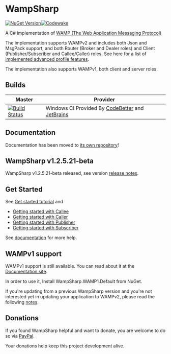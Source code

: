 WampSharp
=========
[![NuGet Version][NuGetImgMaster]][NuGetLinkMaster][![Codewake](https://www.codewake.com/badges/ask_question.svg)](https://www.codewake.com/p/wampsharp)

A C# implementation of [WAMP (The Web Application Messaging Protocol)][WampLink]

The implementation supports WAMPv2 and includes both Json and MsgPack support, and both Router (Broker and Dealer roles) and Client (Publisher/Subscriber and Callee/Caller) roles. See here for a list of [implemented advanced profile features](https://github.com/Code-Sharp/WampSharp-docs#advanced-profile-features).

The implementation also supports WAMPv1, both client and server roles.

## Builds

Master | Provider
------ | --------
[![Build Status][WinImgMaster]][WinLinkMaster] | Windows CI Provided By [CodeBetter][] and [JetBrains][]

## Documentation

Documentation has been moved to [its own repository](https://github.com/Code-Sharp/WampSharp-docs)!

## WampSharp v1.2.5.21-beta

WampSharp v1.2.5.21-beta released, see version [release notes](https://github.com/Code-Sharp/WampSharp-docs/blob/master/Release-notes/WampSharp-v1.2.5.21-beta-release-notes.md).

## Get Started

See [Get started tutorial](https://github.com/Code-Sharp/WampSharp-docs/blob/master/WAMP2/Getting-started-with-WAMPv2.md) and
* [Getting started with Callee](https://github.com/Code-Sharp/WampSharp-docs/blob/master/WAMP2/Roles/Callee/Getting-Started-with-Callee.md)
* [Getting started with Caller](https://github.com/Code-Sharp/WampSharp-docs/blob/master/WAMP2/Roles/Caller/Getting-Started-with-Caller.md)
* [Getting started with Publisher](https://github.com/Code-Sharp/WampSharp-docs/blob/master/WAMP2/Roles/Publisher/Getting-Started-with-Publisher.md)
* [Getting started with Subscriber](https://github.com/Code-Sharp/WampSharp-docs/blob/master/WAMP2/Roles/Subscriber/Getting-Started-with-Subscriber.md)

See [documentation](https://github.com/Code-Sharp/WampSharp-docs) for more help.

## WAMPv1 support

WAMPv1 support is still available. You can read about it at the [Documentation site](https://github.com/Code-Sharp/WampSharp-docs).

In order to use it, Install WampSharp.WAMP1.Default from NuGet.

If you're updating from a previous WampSharp version and you're not interested yet in updating your application to WAMPv2, please read the following [notes](https://github.com/Code-Sharp/WampSharp-docs/blob/master/WAMP1/Notes-for-WAMPv1-users.md).

## Donations

If you found WampSharp helpful and want to donate, you are welcome to do so via [PayPal](https://www.paypal.com/cgi-bin/webscr?cmd=_s-xclick&hosted_button_id=UHRAS9KZPNPX4).

Your donations help keep this project development alive.

[WampLink]:http://wamp.ws

[NuGetImgMaster]:http://img.shields.io/nuget/v/WampSharp.Default.svg
[NuGetLinkMaster]:http://www.nuget.org/packages/WampSharp.Default/
[WinImgMaster]:https://img.shields.io/teamcity/codebetter/WampSharp_NetCore_Wampv2_Build.svg
[WinLinkMaster]:http://teamcity.codebetter.com/project.html?projectId=WampSharp_NetCore_Wampv2_Build&guest=1
[MonoImgMaster]:https://img.shields.io/travis/Code-Sharp/WampSharp/wampv2.svg
[MonoLinkMaster]:https://travis-ci.org/Code-Sharp/WampSharp
[AppVeyorLinkMaster]:https://ci.appveyor.com/project/darkl/wampsharp-759
[AppVeyorImgMaster]:https://ci.appveyor.com/api/projects/status/fgbqbgwqx4j8jain

[JetBrains]:http://www.jetbrains.com/
[CodeBetter]:http://codebetter.com/
[travis-ci]:https://travis-ci.org/
[AppVeyor]:http://www.appveyor.com/
